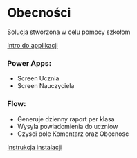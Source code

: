 # Obecności
Solucja stworzona w celu pomocy szkołom

[Intro do applikacji](https://youtu.be/xsnJdSmDLgg)

### Power Apps:
- Screen Ucznia
- Screen Nauczyciela

### Flow:
- Generuje dzienny raport per klasa
- Wysyla powiadomienia do uczniow
- Czysci pole Komentarz oraz Obecnosc

[Instrukcja instalacji](https://youtu.be/F6tS4PzYGmM)


